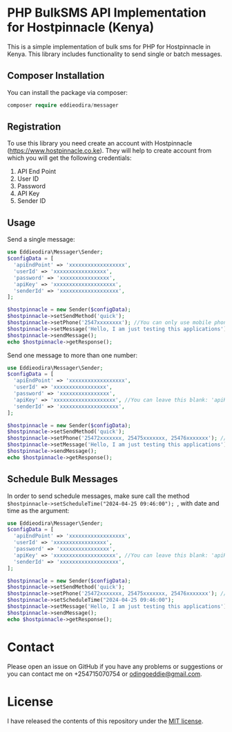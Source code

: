 # PHP BulkSMS API Implementation for Hostpinnacle (Kenya)
This is a simple implementation of bulk sms for PHP for Hostpinnacle in Kenya. This library includes functionality to send single or batch messages.

## Composer Installation
You can install the package via composer:
```php
composer require eddieodira/messager
```
## Registration
To use this library you need create an account with Hostpinnacle (https://www.hostpinnacle.co.ke). They will help to create account from which you will get the following credentials:

1. API End Point
2. User ID
3. Password
4. API Key
5. Sender ID

## Usage
Send a single message:

```php
use Eddieodira\Messager\Sender;
$configData = [
  'apiEndPoint' => 'xxxxxxxxxxxxxxxxxx',
  'userId' => 'xxxxxxxxxxxxxxxxx', 
  'password' => 'xxxxxxxxxxxxxxxx', 
  'apiKey' => 'xxxxxxxxxxxxxxxxxxxx',
  'senderId' => 'xxxxxxxxxxxxxxxxxxx',
];

$hostpinnacle = new Sender($configData);
$hostpinnacle->setSendMethod('quick');
$hostpinnacle->setPhone('2547xxxxxxxx'); //You can only use mobile phone numbers in the format: 254721000000 or +254721000000
$hostpinnacle->setMessage('Hello, I am just testing this applications');
$hostpinnacle->sendMessage();
echo $hostpinnacle->getResponse();
```

Send one message to more than one number:

```php
use Eddieodira\Messager\Sender;
$configData = [
  'apiEndPoint' => 'xxxxxxxxxxxxxxxxxx',
  'userId' => 'xxxxxxxxxxxxxxxxx', 
  'password' => 'xxxxxxxxxxxxxxxx', 
  'apiKey' => 'xxxxxxxxxxxxxxxxxxxx', //You can leave this blank: 'apiKey' => '' if you have the other credentials
  'senderId' => 'xxxxxxxxxxxxxxxxxxx',
];

$hostpinnacle = new Sender($configData);
$hostpinnacle->setSendMethod('quick');
$hostpinnacle->setPhone('25472xxxxxxx, 25475xxxxxxx, 25476xxxxxxx'); //You can only use mobile phone numbers in the format: 254721000000 or +254721000000
$hostpinnacle->setMessage('Hello, I am just testing this applications');
$hostpinnacle->sendMessage();
echo $hostpinnacle->getResponse();
```
## Schedule Bulk Messages

In order to send schedule messages, make sure call the method ```$hostpinnacle->setScheduleTime("2024-04-25 09:46:00"); ```, with date and time as the argument:

```php
use Eddieodira\Messager\Sender;
$configData = [
  'apiEndPoint' => 'xxxxxxxxxxxxxxxxxx',
  'userId' => 'xxxxxxxxxxxxxxxxx', 
  'password' => 'xxxxxxxxxxxxxxxx', 
  'apiKey' => 'xxxxxxxxxxxxxxxxxxxx', //You can leave this blank: 'apiKey' => '' if you have the other credentials
  'senderId' => 'xxxxxxxxxxxxxxxxxxx',
];

$hostpinnacle = new Sender($configData);
$hostpinnacle->setSendMethod('quick');
$hostpinnacle->setPhone('25472xxxxxxx, 25475xxxxxxx, 25476xxxxxxx'); //You can only use mobile phone numbers in the format: 254721000000 or +254721000000
$hostpinnacle->setScheduleTime("2024-04-25 09:46:00");
$hostpinnacle->setMessage('Hello, I am just testing this applications');
$hostpinnacle->sendMessage();
echo $hostpinnacle->getResponse();
```

# Contact
Please open an issue on GitHub if you have any problems or suggestions or you can contact me on +254715070754 or odingoeddie@gmail.com.

# License
I have released the contents of this repository under the [MIT license](http://opensource.org/licenses/MIT).
